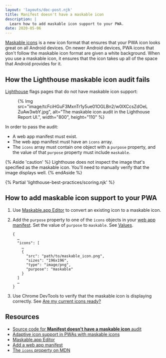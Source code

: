 ```yaml
---
layout: 'layouts/doc-post.njk'
title: Manifest doesn't have a maskable icon
description: |
  Learn how to add maskable icon support to your PWA.
date: 2020-05-06
---
```


[Maskable icons][guide] is a new icon format that ensures that your PWA icon looks
great on all Android devices. On newer Android devices, PWA icons that don't follow
the maskable icon format are given a white background. When you use a maskable
icon, it ensures that the icon takes up all of the space that Android provides for it.

## How the Lighthouse maskable icon audit fails

[Lighthouse](/docs/lighthouse/overview/)
flags pages that do not have maskable icon support:

<figure>
  {% Img src="image/tcFciHGuF3MxnTr1y5ue01OGLBn2/w0lXCcsZdOeLZuAw3wbY.jpg", alt="The maskable icon audit in the Lighthouse Report UI.", width="800", height="110" %}
</figure>

In order to pass the audit:

* A web app manifest must exist.
* The web app manifest must have an `icons` array.
* The `icons` array must contain one object with a `purpose` property,
  and the value of that `purpose` property must include `maskable`.

{% Aside 'caution' %}
  Lighthouse does not inspect the image that's specified as the maskable icon.
  You'll need to manually verify that the image displays well.
{% endAside %}

{% Partial 'lighthouse-best-practices/scoring.njk' %}

## How to add maskable icon support to your PWA

1. Use [Maskable.app Editor][editor] to convert an existing icon to a maskable icon.
1. Add the `purpose` property to one of the `icons` objects in your [web app manifest][manifest].
   Set the value of `purpose` to `maskable`. See [Values][values].

   ```json/8
   {
     …
     "icons": [
       …
       {
         "src": "path/to/maskable_icon.png",
         "sizes": "196x196",
         "type": "image/png",
         "purpose": "maskable"
       }
     ]
     …
   }
   ```

3. Use Chrome DevTools to verify that the maskable icon is displaying correctly.
   See [Are my current icons ready?](https://web.dev/maskable-icon/#are-my-current-icons-ready)

## Resources

- [Source code for **Manifest doesn't have a maskable icon** audit](https://github.com/GoogleChrome/lighthouse/blob/main/core/audits/maskable-icon.js)
- [Adaptive icon support in PWAs with maskable icons][guide]
- [Maskable.app Editor][editor]
- [Add a web app manifest][manifest]
- [The `icons` property on MDN](https://developer.mozilla.org/docs/Web/Manifest/icons)

[guide]: https://web.dev/maskable-icon/
[editor]: https://maskable.app/editor
[manifest]: /add-manifest/
[values]: https://developer.mozilla.org/docs/Web/Manifest/icons#Values
